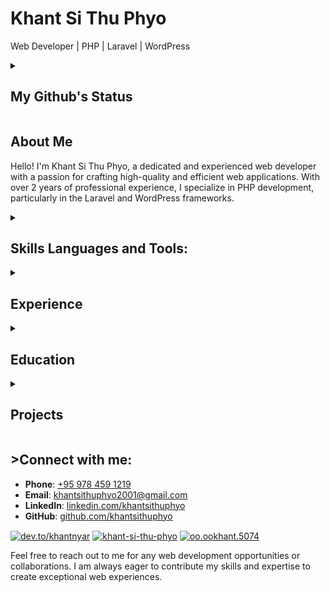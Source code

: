 # Khant Si Thu Phyo
Web Developer | PHP | Laravel | WordPress

<details>
  <summary><h2>My Github's Status</h2></summary>
  
<table border="0" align="center">
    <tbody>
        <tr bprder="0">
        <p dir="auto" align="center"><a target="_blank" rel="noopener noreferrer nofollow" href="https://camo.githubusercontent.com/784cc984e214fa72d0ecdcf2a89e6a25c7e91fe0baab426cdf255d7148338b2f/68747470733a2f2f6769746875622d70726f66696c652d73756d6d6172792d63617264732e76657263656c2e6170702f6170692f63617264732f70726f66696c652d64657461696c733f757365726e616d653d4b68616e742d4e796172267468656d653d64726163756c6126686964655f626f726465723d74727565"><img src="https://camo.githubusercontent.com/784cc984e214fa72d0ecdcf2a89e6a25c7e91fe0baab426cdf255d7148338b2f/68747470733a2f2f6769746875622d70726f66696c652d73756d6d6172792d63617264732e76657263656c2e6170702f6170692f63617264732f70726f66696c652d64657461696c733f757365726e616d653d4b68616e742d4e796172267468656d653d64726163756c6126686964655f626f726465723d74727565" width="520" alt="Khant-Nyar" data-canonical-src="https://github-profile-summary-cards.vercel.app/api/cards/profile-details?username=Khant-Nyar&amp;theme=dracula&amp;hide_border=true" style="max-width: 100%;"></a></p>
        </tr>
        <tr border="0">
            <td width="50%" align="center">
                <a target="_blank" rel="noopener noreferrer nofollow" href="https://camo.githubusercontent.com/fcb240664d413ac6cb8b6ba52e466dc2de59b507fced5a13a434ca4723dce3c8/68747470733a2f2f6769746875622d726561646d652d73746174732e76657263656c2e6170702f6170693f757365726e616d653d4b68616e742d4e796172267468656d653d636f62616c742673686f775f69636f6e733d7472756526636f756e745f707269766174653d74727565"><img align="center" src="https://camo.githubusercontent.com/fcb240664d413ac6cb8b6ba52e466dc2de59b507fced5a13a434ca4723dce3c8/68747470733a2f2f6769746875622d726561646d652d73746174732e76657263656c2e6170702f6170693f757365726e616d653d4b68616e742d4e796172267468656d653d636f62616c742673686f775f69636f6e733d7472756526636f756e745f707269766174653d74727565" data-canonical-src="https://github-readme-stats.vercel.app/api?username=Khant-Nyar&amp;theme=cobalt&amp;show_icons=true&amp;count_private=true" style="max-width: 100%;"></a>
                <br><br>
                <a target="_blank" rel="noopener noreferrer nofollow" href="https://camo.githubusercontent.com/c88b4c9032170fd70969ae82268e97f7a8e1c36dc7ec55827ad6055025d2e195/68747470733a2f2f6769746875622d726561646d652d73747265616b2d73746174732e6865726f6b756170702e636f6d2f3f757365723d4b68616e742d4e796172267468656d653d6461726b26686964655f626f726465723d74727565"><img title="🔥 Get streak stats for your profile at git.io/streak-stats" alt="Mark streak" src="https://camo.githubusercontent.com/c88b4c9032170fd70969ae82268e97f7a8e1c36dc7ec55827ad6055025d2e195/68747470733a2f2f6769746875622d726561646d652d73747265616b2d73746174732e6865726f6b756170702e636f6d2f3f757365723d4b68616e742d4e796172267468656d653d6461726b26686964655f626f726465723d74727565" data-canonical-src="https://github-readme-streak-stats.herokuapp.com/?user=Khant-Nyar&amp;theme=dark&amp;hide_border=true" style="max-width: 100%;"></a>
            </td>
            <td width="50%" align="center">
                <a target="_blank" rel="noopener noreferrer nofollow" href="https://camo.githubusercontent.com/6ae277852f8a772a2044e85ff72b5040ef18ec219f48ed3ed125e8601e9f0645/68747470733a2f2f6769746875622d726561646d652d73746174732e616e7572616768617a7261312e76657263656c2e6170702f6170692f746f702d6c616e67732f3f757365726e616d653d4b68616e742d4e796172267468656d653d6461726b26686964655f626f726465723d74727565266e6f2d62673d74727565266e6f2d6672616d653d74727565266c616e67735f636f756e743d3130"><img align="center" src="https://camo.githubusercontent.com/6ae277852f8a772a2044e85ff72b5040ef18ec219f48ed3ed125e8601e9f0645/68747470733a2f2f6769746875622d726561646d652d73746174732e616e7572616768617a7261312e76657263656c2e6170702f6170692f746f702d6c616e67732f3f757365726e616d653d4b68616e742d4e796172267468656d653d6461726b26686964655f626f726465723d74727565266e6f2d62673d74727565266e6f2d6672616d653d74727565266c616e67735f636f756e743d3130" data-canonical-src="https://github-readme-stats.anuraghazra1.vercel.app/api/top-langs/?username=Khant-Nyar&amp;theme=dark&amp;hide_border=true&amp;no-bg=true&amp;no-frame=true&amp;langs_count=10" style="max-width: 100%;"></a>
            </td>
        </tr>
    </tbody>
</table>
</details>

## About Me

Hello! I'm Khant Si Thu Phyo, a dedicated and experienced web developer with a passion for crafting high-quality and efficient web applications. With over 2 years of professional experience, I specialize in PHP development, particularly in the Laravel and WordPress frameworks.

<details>
  <summary><h2> Skills Languages and Tools: </h2></summary>
  
- **PHP**: I have a strong command over PHP programming language and its frameworks like Laravel and WordPress. I can develop robust and scalable web applications using these technologies.
- **Laravel**: I am proficient in Laravel framework and have hands-on experience in building custom web applications, RESTful APIs, and implementing complex business logic.
- **WordPress**: I am well-versed in WordPress CMS, theme development, and plugin customization. I have successfully delivered multiple WordPress projects with custom functionality and design.
- **Front-end Development**: I am proficient in HTML, CSS, and JavaScript. I can create responsive and visually appealing user interfaces using modern front-end frameworks and libraries.
- **Database**: I have experience working with relational databases like MySQL and PostgreSQL, designing efficient database schemas, writing optimized queries, and handling data migrations.
  
<p align="left"> <a href="https://www.gnu.org/software/bash/" target="_blank" rel="noreferrer"> <img src="https://www.vectorlogo.zone/logos/gnu_bash/gnu_bash-icon.svg" alt="bash" width="40" height="40"/> </a> <a href="https://www.cprogramming.com/" target="_blank" rel="noreferrer"> <img src="https://raw.githubusercontent.com/devicons/devicon/master/icons/c/c-original.svg" alt="c" width="40" height="40"/> </a> <a href="https://www.chartjs.org" target="_blank" rel="noreferrer"> <img src="https://www.chartjs.org/media/logo-title.svg" alt="chartjs" width="40" height="40"/> </a> <a href="https://www.w3schools.com/css/" target="_blank" rel="noreferrer"> <img src="https://raw.githubusercontent.com/devicons/devicon/master/icons/css3/css3-original-wordmark.svg" alt="css3" width="40" height="40"/> </a> <a href="https://www.djangoproject.com/" target="_blank" rel="noreferrer"> <img src="https://cdn.worldvectorlogo.com/logos/django.svg" alt="django" width="40" height="40"/> </a> <a href="https://www.docker.com/" target="_blank" rel="noreferrer"> <img src="https://raw.githubusercontent.com/devicons/devicon/master/icons/docker/docker-original-wordmark.svg" alt="docker" width="40" height="40"/> </a> <a href="https://expressjs.com" target="_blank" rel="noreferrer"> <img src="https://raw.githubusercontent.com/devicons/devicon/master/icons/express/express-original-wordmark.svg" alt="express" width="40" height="40"/> </a> <a href="https://www.figma.com/" target="_blank" rel="noreferrer"> <img src="https://www.vectorlogo.zone/logos/figma/figma-icon.svg" alt="figma" width="40" height="40"/> </a> <a href="https://git-scm.com/" target="_blank" rel="noreferrer"> <img src="https://www.vectorlogo.zone/logos/git-scm/git-scm-icon.svg" alt="git" width="40" height="40"/> </a> <a href="https://www.w3.org/html/" target="_blank" rel="noreferrer"> <img src="https://raw.githubusercontent.com/devicons/devicon/master/icons/html5/html5-original-wordmark.svg" alt="html5" width="40" height="40"/> </a> <a href="https://www.java.com" target="_blank" rel="noreferrer"> <img src="https://raw.githubusercontent.com/devicons/devicon/master/icons/java/java-original.svg" alt="java" width="40" height="40"/> </a> <a href="https://developer.mozilla.org/en-US/docs/Web/JavaScript" target="_blank" rel="noreferrer"> <img src="https://raw.githubusercontent.com/devicons/devicon/master/icons/javascript/javascript-original.svg" alt="javascript" width="40" height="40"/> </a> <a href="https://laravel.com/" target="_blank" rel="noreferrer"> <img src="https://raw.githubusercontent.com/devicons/devicon/master/icons/laravel/laravel-plain-wordmark.svg" alt="laravel" width="40" height="40"/> </a> <a href="https://www.linux.org/" target="_blank" rel="noreferrer"> <img src="https://raw.githubusercontent.com/devicons/devicon/master/icons/linux/linux-original.svg" alt="linux" width="40" height="40"/> </a> <a href="https://mariadb.org/" target="_blank" rel="noreferrer"> <img src="https://www.vectorlogo.zone/logos/mariadb/mariadb-icon.svg" alt="mariadb" width="40" height="40"/> </a> <a href="https://www.mongodb.com/" target="_blank" rel="noreferrer"> <img src="https://raw.githubusercontent.com/devicons/devicon/master/icons/mongodb/mongodb-original-wordmark.svg" alt="mongodb" width="40" height="40"/> </a> <a href="https://www.mysql.com/" target="_blank" rel="noreferrer"> <img src="https://raw.githubusercontent.com/devicons/devicon/master/icons/mysql/mysql-original-wordmark.svg" alt="mysql" width="40" height="40"/> </a> <a href="https://nodejs.org" target="_blank" rel="noreferrer"> <img src="https://raw.githubusercontent.com/devicons/devicon/master/icons/nodejs/nodejs-original-wordmark.svg" alt="nodejs" width="40" height="40"/> </a> <a href="https://www.php.net" target="_blank" rel="noreferrer"> <img src="https://raw.githubusercontent.com/devicons/devicon/master/icons/php/php-original.svg" alt="php" width="40" height="40"/> </a> <a href="https://postman.com" target="_blank" rel="noreferrer"> <img src="https://www.vectorlogo.zone/logos/getpostman/getpostman-icon.svg" alt="postman" width="40" height="40"/> </a> <a href="https://www.python.org" target="_blank" rel="noreferrer"> <img src="https://raw.githubusercontent.com/devicons/devicon/master/icons/python/python-original.svg" alt="python" width="40" height="40"/> </a> <a href="https://tailwindcss.com/" target="_blank" rel="noreferrer"> <img src="https://www.vectorlogo.zone/logos/tailwindcss/tailwindcss-icon.svg" alt="tailwind" width="40" height="40"/> </a> <a href="https://vuejs.org/" target="_blank" rel="noreferrer"> <img src="https://raw.githubusercontent.com/devicons/devicon/master/icons/vuejs/vuejs-original-wordmark.svg" alt="vuejs" width="40" height="40"/> </a> <a href="https://vuetifyjs.com/en/" target="_blank" rel="noreferrer"> <img src="https://bestofjs.org/logos/vuetify.svg" alt="vuetify" width="40" height="40"/> </a> </p>
</details>


<details>
  <summary><h2> Experience </h2></summary>

- **Web Developer** at App.com.mm (2022-2023)
  - Collaborated with cross-functional teams to develop and maintain web applications using PHP, Laravel, and WordPress.
  - Implemented new features and enhancements, ensuring optimal performance and adherence to coding standards.
  - Integrated third-party APIs and services to extend application functionality.
  - Conducted code reviews and provided constructive feedback to improve code quality and maintainability.
  </details>

<details>
  <summary><h2> Education </h2></summary>

- **Diploma in Computer(L4DC)**, Green Hacker Institute
  </details>

<details>
  <summary><h2> Projects </h2></summary>

- **E-commerce Website**: Developed a full-fledged e-commerce website using Laravel, integrated with payment gateways and implemented features such as product catalog, shopping cart, and order management.
- **Custom WordPress Theme**: Built a custom WordPress theme from scratch, incorporating unique designs and custom post types to meet client requirements.
- **Internal Management System**: Created an internal management system for a company using Laravel, enabling efficient employee management, document sharing, and task tracking.
  </details>

## >Connect with me:

- **Phone**: <a href="tel:09784591219">+95 978 459 1219</a>
- **Email**: khantsithuphyo2001@gmail.com
- **LinkedIn**: [linkedin.com/khantsithuphyo](https://linkedin.com/in/khant-si-thu-phyo)
- **GitHub**: [github.com/khantsithuphyo](https://github.com/khant-nyar)

<p align="left">
<a href="https://dev.to/dev.to/khantnyar" target="blank"><img align="center" src="https://raw.githubusercontent.com/rahuldkjain/github-profile-readme-generator/master/src/images/icons/Social/devto.svg" alt="dev.to/khantnyar" height="30" width="40" /></a>
<a href="https://linkedin.com/in/khant-si-thu-phyo" target="blank"><img align="center" src="https://raw.githubusercontent.com/rahuldkjain/github-profile-readme-generator/master/src/images/icons/Social/linked-in-alt.svg" alt="khant-si-thu-phyo" height="30" width="40" /></a>
<a href="https://fb.com/oo.ookhant.5074" target="blank"><img align="center" src="https://raw.githubusercontent.com/rahuldkjain/github-profile-readme-generator/master/src/images/icons/Social/facebook.svg" alt="oo.ookhant.5074" height="30" width="40" /></a>
</p>

Feel free to reach out to me for any web development opportunities or collaborations. I am always eager to contribute my skills and expertise to create exceptional web experiences.

